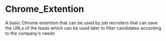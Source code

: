 # Chrome_Extention
A basic Chrome extention that can be used by job recruiters that can save the URLs of the leads which can be used later to filter candidates according to the company's needs


